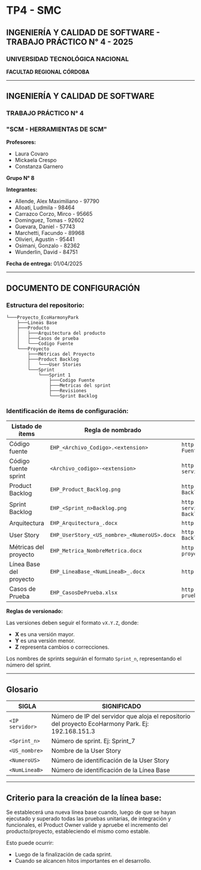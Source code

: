 # TP4 - SMC

## INGENIERÍA Y CALIDAD DE SOFTWARE - TRABAJO PRÁCTICO N° 4 - 2025

### UNIVERSIDAD TECNOLÓGICA NACIONAL  
**FACULTAD REGIONAL CÓRDOBA**

---

## INGENIERÍA Y CALIDAD DE SOFTWARE  
### TRABAJO PRÁCTICO N° 4  

### "SCM - HERRAMIENTAS DE SCM"

**Profesores:**  
- Laura Covaro  
- Mickaela Crespo  
- Constanza Garnero  

**Grupo N° 8**  

**Integrantes:**  
- Allende, Alex Maximiliano - 97790  
- Alloati, Ludmila - 98464  
- Carrazco Corzo, Mirco - 95665  
- Dominguez, Tomas - 92602  
- Guevara, Daniel - 57743  
- Marchetti, Facundo - 89968  
- Olivieri, Agustín - 95441  
- Osimani, Gonzalo - 82362  
- Wunderlin, David - 84751  

**Fecha de entrega:** 01/04/2025  

---

## DOCUMENTO DE CONFIGURACIÓN  

### Estructura del repositorio:  
```
└───Proyecto_EcoHarmonyPark
    ├───Lineas Base
    ├───Producto
    │   ├───Arquitectura del producto
    │   ├───Casos de prueba
    │   └───Codigo Fuente
    └───Proyecto
        ├───Métricas del Proyecto
        ├───Product Backlog
        │   └───User Stories
        └───Sprint
            └───Sprint 1
                ├───Codigo Fuente
                ├───Metricas del sprint
                ├───Revisiones
                └───Sprint Backlog
```

### Identificación de ítems de configuración:  

| **Listado de ítems** | **Regla de nombrado** | **Ubicación física** | **Tipo de ítem** |
|----------------------|----------------------|----------------------|------------------|
| Código fuente | `EHP_<Archivo_Codigo>.<extension>` | `http://<IP servidor>/EHP/Producto/Código Fuente` | Producto |
| Código fuente sprint | `<Archivo_codigo>-<extension>` | `http://<IP servidor>/EHP/Producto/Sprint_n/Código Fuente` | Iteración |
| Product Backlog | `EHP_Product_Backlog.png` | `http://<IP servidor>/EHP/Proyecto/Product Backlog` | Producto |
| Sprint Backlog | `EHP_<Sprint_n>Backlog.png` | `http://<IP servidor>/EHP/Proyecto/Sprints/Sprint_n/Sprint Backlog` | Iteración |
| Arquitectura | `EHP_Arquitectura_.docx` | `http://<IP servidor>/EHP/Producto/Arquitectura` | Producto |
| User Story | `EHP_UserStory_<US_nombre>_<NumeroUS>.docx` | `http://<IP servidor>/EHP/Proyecto/Product Backlog/User Stories` | Producto |
| Métricas del proyecto | `EHP_Metrica_NombreMetrica.docx` | `http://<IP servidor>/EHP/Producto/Métricas del proyecto` | Proyecto |
| Línea Base del proyecto | `EHP_LineaBase_<NumLineaB>_.docx` | `http://<IP servidor>/EHP/Lineas Base` | Iteración |
| Casos de Prueba | `EHP_CasosDePrueba.xlsx` | `http://<IP servidor>/EHP/Producto/Casos de prueba` | Producto |

**Reglas de versionado:**

Las versiones deben seguir el formato `vX.Y.Z`, donde:
- **X** es una versión mayor.
- **Y** es una versión menor.
- **Z** representa cambios o correcciones.

Los nombres de sprints seguirán el formato `Sprint_n`, representando el número del sprint.

---

## Glosario  

| **SIGLA** | **SIGNIFICADO** |
|----------|---------------|
| `<IP servidor>` | Número de IP del servidor que aloja el repositorio del proyecto EcoHarmony Park. Ej: 192.168.151.3 |
| `<Sprint_n>` | Número de sprint. Ej: Sprint_7 |
| `<US_nombre>` | Nombre de la User Story |
| `<NumeroUS>` | Número de identificación de la User Story |
| `<NumLineaB>` | Número de identificación de la Línea Base |

---

## Criterio para la creación de la línea base:  

Se establecerá una nueva línea base cuando, luego de que se hayan ejecutado y superado todas las pruebas unitarias, de integración y funcionales, el Product Owner valide y apruebe el incremento del producto/proyecto, estableciendo el mismo como estable.

Esto puede ocurrir:
- Luego de la finalización de cada sprint.
- Cuando se alcancen hitos importantes en el desarrollo.
